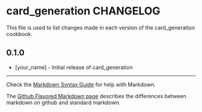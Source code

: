 card_generation CHANGELOG
=========================

This file is used to list changes made in each version of the card_generation cookbook.

0.1.0
-----
- [your_name] - Initial release of card_generation

- - -
Check the [Markdown Syntax Guide](http://daringfireball.net/projects/markdown/syntax) for help with Markdown.

The [Github Flavored Markdown page](http://github.github.com/github-flavored-markdown/) describes the differences between markdown on github and standard markdown.

